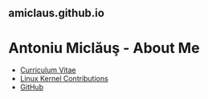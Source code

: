 ## amiclaus.github.io
# Antoniu Miclăuş - About Me
 - [Curriculum Vitae](amiclaus.github.io/CV_Antoniu_Miclaus.pdf)
 - [Linux Kernel Contributions](https://git.kernel.org/pub/scm/linux/kernel/git/torvalds/linux.git/log/?qt=grep&q=antoniu+miclaus)
 - [GitHub](github.com/amiclaus)

